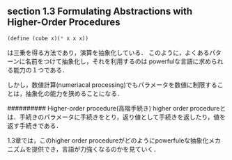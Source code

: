 section 1.3 Formulating Abstractions with Higher-Order Procedures
-------------
```scheme
(define (cube x)(* x x x))
```
は三乗を得る方法であり，演算を抽象化している．
このように，よくあるパターンに名前をつけて抽象化し，それを利用するのは
powerfulな言語に求められる能力の１つである．

しかし，数値計算(numeriacal processing)でもパラメータを数値に制限することは，抽象化の能力を狭めることになる．

########## Higher-order procedure(高階手続き)
higher order procedureとは．手続きのパラメータに手続きをとり，返り値として手続きを返したり，値を返す手続きである．

1.3章では，このhigher order procedureがどのようにpowerfuleな抽象化メカニズムを提供でき，言語が力強くなるのかを見ていく．
